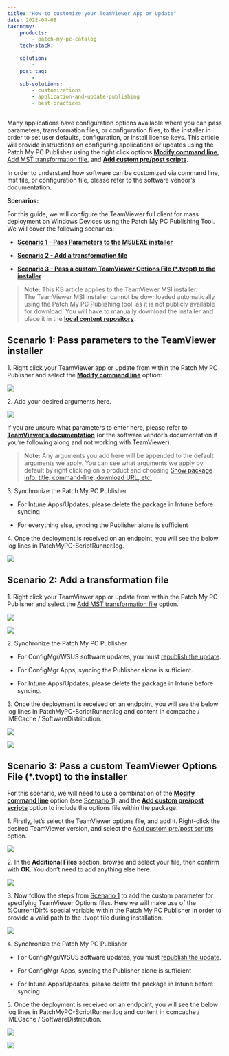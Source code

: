 ```yaml
---
title: "How to customize your TeamViewer App or Update"
date: 2022-04-08
taxonomy:
    products:
        - patch-my-pc-catalog
    tech-stack:
        - 
    solution:
        - 
    post_tag:
        - 
    sub-solutions:
        - customizations
        - application-and-update-publishing
        - best-practices
---
```


Many applications have configuration options available where you can pass parameters, transformation files, or configuration files, to the installer in order to set user defaults, configuration, or install license keys. This article will provide instructions on configuring applications or updates using the Patch My PC Publisher using the right click options **[Modify command line](https://patchmypc.com/custom-options-available-for-third-party-updates-and-applications#modify-command-line)**, [Add MST transformation file](https://patchmypc.com/custom-options-available-for-third-party-updates-and-applications#mst-transform), and **[Add custom pre/post scripts](https://patchmypc.com/custom-options-available-for-third-party-updates-and-applications#custom-scripts)**.

In order to understand how software can be customized via command line, mst file, or configuration file, please refer to the software vendor’s documentation.

**Scenarios:**

For this guide, we will configure the TeamViewer full client for mass deployment on Windows Devices using the Patch My PC Publishing Tool.  
We will cover the following scenarios:

- **[Scenario 1 - Pass Parameters to the MSI/EXE installer](#topic1)**

- **[Scenario 2 - Add a transformation file](#topic3)**

- **[Scenario 3 - Pass a custom TeamViewer Options File (\*.tvopt) to the installer](#topic4)**

> **Note:** This KB article applies to the TeamViewer MSI installer.  
> The TeamViewer MSI installer cannot be downloaded automatically using the Patch My PC Publishing tool, as it is not publicly available for download. You will have to manually download the installer and place it in the **[local content repository](https://patchmypc.com/local-content-repository-for-licensed-applications-that-require-manual-download)**.

## Scenario 1: Pass parameters to the TeamViewer installer

1\. Right click your TeamViewer app or update from within the Patch My PC Publisher and select the **[Modify command line](https://patchmypc.com/custom-options-available-for-third-party-updates-and-applications#modify-command-line)** option:

![](../../_images/1-manage-custom-script-full2.png)

2\. Add your desired arguments here.

![](../../_images/2-add-custom-parameter-V2.png)

If you are unsure what parameters to enter here, please refer to **[TeamViewer’s documentation](https://community.teamviewer.com/English/kb/articles/39639-mass-deployment-on-windows)** (or the software vendor’s documentation if you’re following along and not working with TeamViewer).

> **Note:** Any arguments you add here will be appended to the default arguments we apply. You can see what arguments we apply by default by right clicking on a product and choosing [Show package info: title, command-line, download URL, etc.](https://patchmypc.com/custom-options-available-for-third-party-updates-and-applications#PackageInfo)

3\. Synchronize the Patch My PC Publisher

- For Intune Apps/Updates, please delete the package in Intune before syncing

- For everything else, syncing the Publisher alone is sufficient

4\. Once the deployment is received on an endpoint, you will see the below log lines in PatchMyPC-ScriptRunner.log.

![](../../_images/2_1-log-file-Copy.png)

## Scenario 2: Add a transformation file

1\. Right click your TeamViewer app or update from within the Patch My PC Publisher and select the [Add MST transformation file](https://patchmypc.com/custom-options-available-for-third-party-updates-and-applications#mst-transform) option.

![](../../_images/3-Select-MST-Option2.png)

![](../../_images/3_1-select-MST-file2new.png)

2\. Synchronize the Patch My PC Publisher

- For ConfigMgr/WSUS software updates, you must [republish the update](https://patchmypc.com/when-and-how-to-republish-third-party-updates).

- For ConfigMgr Apps, syncing the Publisher alone is sufficient.

- For Intune Apps/Updates, please delete the package in Intune before syncing.

3\. Once the deployment is received on an endpoint, you will see the below log lines in PatchMyPC-ScriptRunner.log and content in ccmcache / IMECache / SoftwareDistribution.

![](../../_images/3_2-scriptrunner-log-file-Copy.png)

![](../../_images/3_3-ccmcache-content2new.png)

## Scenario 3: Pass a custom TeamViewer Options File (\*.tvopt) to the installer

For this scenario, we will need to use a combination of the **[Modify command line](https://patchmypc.com/custom-options-available-for-third-party-updates-and-applications#modify-command-line)** option (see [Scenario 1](#topic1)), and the **[Add custom pre/post scripts](https://patchmypc.com/custom-options-available-for-third-party-updates-and-applications#custom-scripts)** option to include the options file within the package.

1\. Firstly, let’s select the TeamViewer options file, and add it. Right-click the desired TeamViewer version, and select the [Add custom pre/post scripts](https://patchmypc.com/custom-options-available-for-third-party-updates-and-applications#custom-scripts) option.

![](../../_images/4-tvopt-main-screenshot2.png)

2\. In the **Additional Files** section, browse and select your file, then confirm with **OK**. You don’t need to add anything else here.

![](../../_images/4_1-choose-the-tvopt-file.png)

3\. Now follow the steps from [Scenario 1](#topic1) to add the custom parameter for specifying TeamViewer Options files. Here we will make use of the %CurrentDir% special variable within the Patch My PC Publisher in order to provide a valid path to the .tvopt file during installation.

![](../../_images/4_2-command-line-tvopt-file.png)

4\. Synchronize the Patch My PC Publisher

- For ConfigMgr/WSUS software updates, you must [republish the update](https://patchmypc.com/when-and-how-to-republish-third-party-updates).

- For ConfigMgr Apps, syncing the Publisher alone is sufficient

- For Intune Apps/Updates, please delete the package in Intune before syncing

5\. Once the deployment is received on an endpoint, you will see the below log lines in PatchMyPC-ScriptRunner.log and content in ccmcache / IMECache / SoftwareDistribution.

![](../../_images/4_3-log-file-Copy.png)

![](../../_images/4_4-cache-contentnew.png)
